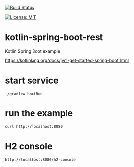 [![Build Status](https://travis-ci.com/claudioaltamura/kotlin-spring-boot-rest.svg?branch=master)](https://travis-ci.com/claudioaltamura/kotlin-spring-boot-rest)

[![License: MIT](https://img.shields.io/badge/License-MIT-yellow.svg)](https://opensource.org/licenses/MIT)

# kotlin-spring-boot-rest
Kotlin Spring Boot example

https://kotlinlang.org/docs/jvm-get-started-spring-boot.html

# start service

    ./gradlew bootRun

# run the example

    curl http://localhost:8080

# H2 console

    http://localhost:8080/h2-console  
